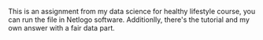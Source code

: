 This is an assignment from my data science for healthy lifestyle course, you can run the file in Netlogo software. Additionlly, there's the tutorial and my own answer with a fair data part. 
